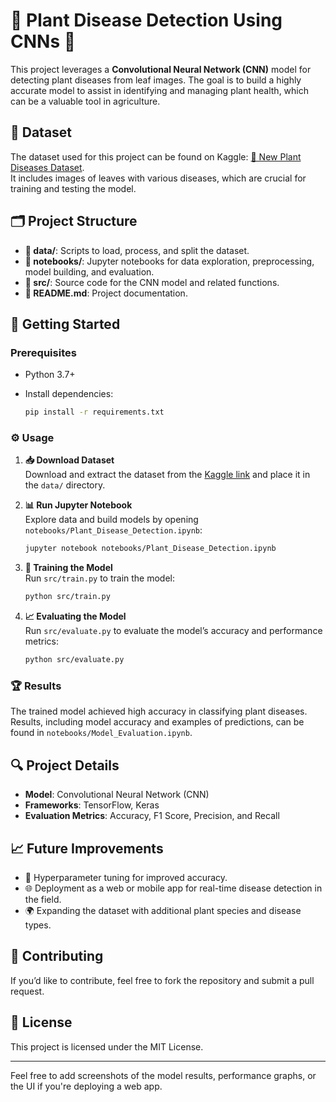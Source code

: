 # 🌿 Plant Disease Detection Using CNNs 🌿

This project leverages a **Convolutional Neural Network (CNN)** model for detecting plant diseases from leaf images. The goal is to build a highly accurate model to assist in identifying and managing plant health, which can be a valuable tool in agriculture. 


## 📂 Dataset

The dataset used for this project can be found on Kaggle: [🌱 New Plant Diseases Dataset](https://www.kaggle.com/datasets/vipoooool/new-plant-diseases-dataset).  
It includes images of leaves with various diseases, which are crucial for training and testing the model.

## 🗂️ Project Structure

- **📁 data/**: Scripts to load, process, and split the dataset.
- **📓 notebooks/**: Jupyter notebooks for data exploration, preprocessing, model building, and evaluation.
- **📜 src/**: Source code for the CNN model and related functions.
- **📘 README.md**: Project documentation.

## 🚀 Getting Started

### Prerequisites

- Python 3.7+
- Install dependencies:

    ```bash
    pip install -r requirements.txt
    ```

### ⚙️ Usage

1. **📥 Download Dataset**  
   Download and extract the dataset from the [Kaggle link](https://www.kaggle.com/datasets/vipoooool/new-plant-diseases-dataset) and place it in the `data/` directory.

2. **📊 Run Jupyter Notebook**  
   Explore data and build models by opening `notebooks/Plant_Disease_Detection.ipynb`:

    ```bash
    jupyter notebook notebooks/Plant_Disease_Detection.ipynb
    ```

3. **🧠 Training the Model**  
   Run `src/train.py` to train the model:

    ```bash
    python src/train.py
    ```

4. **📈 Evaluating the Model**  
   Run `src/evaluate.py` to evaluate the model’s accuracy and performance metrics:

    ```bash
    python src/evaluate.py
    ```

### 🏆 Results

The trained model achieved high accuracy in classifying plant diseases. Results, including model accuracy and examples of predictions, can be found in `notebooks/Model_Evaluation.ipynb`.

## 🔍 Project Details

- **Model**: Convolutional Neural Network (CNN)
- **Frameworks**: TensorFlow, Keras
- **Evaluation Metrics**: Accuracy, F1 Score, Precision, and Recall

## 📈 Future Improvements

- 🔧 Hyperparameter tuning for improved accuracy.
- 🌐 Deployment as a web or mobile app for real-time disease detection in the field.
- 🌍 Expanding the dataset with additional plant species and disease types.

## 🤝 Contributing

If you’d like to contribute, feel free to fork the repository and submit a pull request.

## 📄 License

This project is licensed under the MIT License.

---

Feel free to add screenshots of the model results, performance graphs, or the UI if you're deploying a web app.

